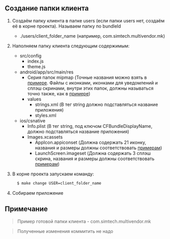 ## Создание папки клиента

  1. Создаём папку клиента в папке users (если папки users нет, создаём её в корне проекта). Называем папку по bundleId
      - ./users/client_folder_name (например, com.simtech.multivendor.mk)

  2. Наполняем папку клиента следующим содержимым:
      - src/config
        - index.js
        - theme.js
      - android/app/src/main/res
        - Серия папок mipmap (Точные названия можно взять в [примере](https://github.com/cscart/mobile-app/tree/1-25160/users/com.simtech.multivendor.mk/android/app/src/main/res). Файлы с иконками, иконками для уведомлений и сплэш скринами, внутри этих папок, должны называться точно также, как в [примере](https://github.com/cscart/mobile-app/tree/1-25160/users/com.simtech.multivendor.mk/android/app/src/main/res/mipmap-hdpi))
        - values
          - strings.xml (В тег string должно подставляться название приложения)
          - styles.xml
      - ios/csnative
          - Info.plist (В тег string, под ключом CFBundleDisplayName, должно подставляться название приложения)
          - Images.xcassets
            - AppIcon.appiconset (Должна содержать 21 иконку, названия и размеры должны соответствовать [примерам](https://github.com/cscart/mobile-app/tree/1-25160/users/com.simtech.multivendor.mk/ios/csnative/Images.xcassets/AppIcon.appiconset))
            - LaunchScreen.imageset (Должна содержать 3 сплэш скрина, названия и размеры должны соответствовать [примерам](https://github.com/cscart/mobile-app/tree/1-25160/users/com.simtech.multivendor.mk/ios/csnative/Images.xcassets/LaunchScreen.imageset))

  3. В корне проекта запускаем команду:
      ```sh
        $ make change USER=client_folder_name
      ```

  4. Собираем приложение

## Примечание

  > Пример готовой папки клиента - com.simtech.multivendor.mk

  > Полученные изменения коммитить не надо